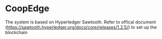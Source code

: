 # CoopEdge

The system is based on Hyperledger Sawtooth.
Refer to offical document (https://sawtooth.hyperledger.org/docs/core/releases/1.2.5/) to set up the blockchain